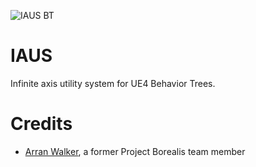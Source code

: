 ![IAUS BT](https://user-images.githubusercontent.com/2672245/130464073-edb55167-5f79-4daf-8957-37a71299dd93.png)


# IAUS

Infinite axis utility system for UE4 Behavior Trees.

# Credits

* [Arran Walker](https://github.com/saracen), a former Project Borealis team member
